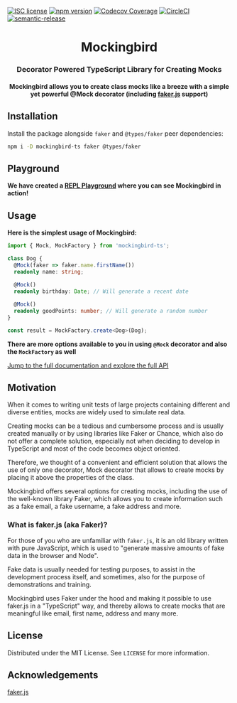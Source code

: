 [![ISC license](http://img.shields.io/badge/license-MIT-brightgreen.svg)](http://opensource.org/licenses/MIT)
[![npm version](http://img.shields.io/npm/v/mockingbird-ts.svg?style=flat)](https://npmjs.org/package/mockingbird-ts "View this project on npm")
[![Codecov Coverage](https://img.shields.io/codecov/c/github/omermorad/mockingbird-ts/master.svg?style=flat-square)](https://codecov.io/gh/omermorad/mockingbird-ts)
[![CircleCI](https://circleci.com/gh/omermorad/mockingbird-ts.svg?style=shield)](https://circleci.com/gh/omermorad/mockingbird-ts)
[![semantic-release](https://img.shields.io/badge/%20%20%F0%9F%93%A6%F0%9F%9A%80-semantic--release-e10079.svg)](https://github.com/semantic-release/semantic-release)

<p align="center">
  <!-- <img width="450" src="https://github.com/omermorad/mockingbird-ts/blob/master/docs/logo.png" alt="Mockingbird Logo"> -->

  <h1 align="center">Mockingbird</h1>

  <h3 align="center">
    Decorator Powered TypeScript Library for Creating Mocks
  </h3>

  <h4 align="center">
    Mockingbird allows you to create class mocks like a breeze with a simple yet powerful @Mock decorator (including <a href="https://github.com/marak/Faker.js/">faker.js</a> support)
  </h4>
</p>

## Installation
Install the package alongside `faker` and `@types/faker` peer dependencies:

```bash
npm i -D mockingbird-ts faker @types/faker
```

## Playground 
**We have created a [REPL Playground](https://repl.it/@omermorad/Mockingbird-Playground) where you can see Mockingbird in action!**

## Usage

**Here is the simplest usage of Mockingbird:**

```typescript
import { Mock, MockFactory } from 'mockingbird-ts';

class Dog {
  @Mock(faker => faker.name.firstName())
  readonly name: string;
  
  @Mock()
  readonly birthday: Date; // Will generate a recent date

  @Mock()
  readonly goodPoints: number; // Will generate a random number
}

const result = MockFactory.create<Dog>(Dog);
```

**There are more options available to you in using `@Mock` decorator and also the `MockFactory` as well**

[Jump to the full documentation and explore the full API](https://github.com/omermorad/faker.ts/blob/master/docs/README.md)


## Motivation
When it comes to writing unit tests of large projects containing different and
diverse entities, mocks are widely used to simulate real data.

Creating mocks can be a tedious and cumbersome process and is usually created
manually or by using libraries like Faker or Chance, which also do not offer a complete solution,
especially not when deciding to develop in TypeScript and most of the code becomes object oriented.

Therefore, we thought of a convenient and efficient solution that allows the use
of only one decorator, Mock decorator that allows to create mocks by placing it above the properties of the class.

Mockingbird offers several options for creating mocks, including the use of the
well-known library Faker, which allows you to create information such as a fake email, a fake username,
a fake address and more.

### What is faker.js (aka Faker)?
For those of you who are unfamiliar with `faker.js`, it is an old library written
with pure JavaScript, which is used to "generate massive amounts of fake data in
the browser and Node".

Fake data is usually needed for testing purposes, to assist in the development process itself,
and sometimes, also for the purpose of demonstrations and training.

Mockingbird uses Faker under the hood and making it possible to use faker.js in
a "TypeScript" way, and thereby allows to create mocks that are meaningful like
email, first name, address and many more.

## License
Distributed under the MIT License. See `LICENSE` for more information.

## Acknowledgements
[faker.js](https://github.com/marak/Faker.js)
